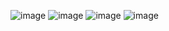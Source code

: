 ![image](https://github.com/user-attachments/assets/64c3e2c5-9922-40db-a14f-f28334eb300f)
![image](https://github.com/user-attachments/assets/94dbc4c7-1c75-453c-a4fb-fcb958c2fe35)
![image](https://github.com/user-attachments/assets/eb30a9bf-25ca-453e-b10f-cb1bedb11721)
![image](https://github.com/user-attachments/assets/daa7ff20-7196-40aa-9ea9-f58e75ff687f)
